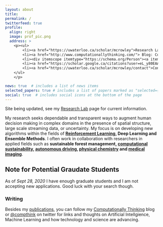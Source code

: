 ```yaml
---
layout: about
title:
permalink: /
twitterfeed: true
profile:
  align: right
  image: prof_pic.png
  address: > 
    <p><ul>
        <li><a href="https://uwaterloo.ca/scholar/mcrowley">Research Lab</a></li>
        <li><a href="http://www.computationallythinking.com/"> Blog: Computationally Thinking</a></li>
        <li><div itemscope itemtype="https://schema.org/Person"><a itemprop="sameAs" content="https://orcid.org/0000-0003-3921-4762" href="https://orcid.org/0000-0003-3921-4762" target="orcid.widget" rel="me noopener noreferrer" style="vertical-align:top;"><img src="https://orcid.org/sites/default/files/images/orcid_16x16.png" style="width:1em;margin-right:.5em;" alt="ORCID iD icon">ORC-ID</a></div></li>
        <li><a href="https://scholar.google.ca/citations?user=eL_y80EAAAAJ">Google Scholar</a></li>
        <li><a href="https://uwaterloo.ca/scholar/mcrowley/contact">Contact</a></li>
    </ul>
    </p>

news: true  # includes a list of news items
selected_papers: true # includes a list of papers marked as "selected={true}"
social: true  # includes social icons at the bottom of the page
---
```


Site being updated, see my <a href="https://uwaterloo.ca/scholar/mcrowley">Research Lab</a> page for current information.


My research seeks dependable and transparent ways to augment human decision making in complex domains in the presence of spatial structure, large scale streaming data, or uncertainty.  My focus is on developing new algorithms within the fields of **[Reinforcement Learning](reinforcement-learning), Deep Learning and Ensemble Methods**.  I often work in collaboration with researchers in applied fields such as **sustainable forest management, [computational sustainability](compsust),  [autonomous driving](/autonomous-driving/), [physical chemistry](chemgymrl) and [medical imaging](/medical-imaging/)**.

<h2 class="lined">Note for Potential Graudate Students</h2>

As of *Sept 28, 2020* I have enough graduate students and I am not accepting new applications. Good luck with your search though.



### Writing

Besides my [publications](publications), you can follow my [Computationally Thinking](http://computationallythinking.com/) blog or [@compthink](https://twitter.com/compthink) on twitter for links and thoughts on Artificial Intellgience, Machine Learning and how technology and science are advancing.